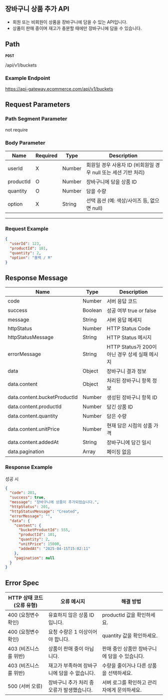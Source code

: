 ## 장바구니 상품 추가 API

- 회원 또는 비회원이 상품을 장바구니에 담을 수 있는 API입니다.
- 상품이 판매 중이며 재고가 충분할 때에만 장바구니에 담을 수 있습니다.

## **Path**

**`POST`**

/api/v1/buckets

### **Example Endpoint**

https://api-gateway.ecommerce.com/api/v1/buckets


## **Request Parameters**

### **Path Segment Parameter**

not require

### **Body Parameter**

| **Name** | **Required** | **Type** | **Description** |
| --- | --- | --- | --- |
| userId | X | Number | 회원일 경우 사용자 ID (비회원일 경우 null 또는 세션 기반 처리) |
| productId | O | Number | 장바구니에 담을 상품 ID |
| quantity | O | Number | 담을 수량 |
| option | X | String | 선택 옵션 (예: 색상/사이즈 등, 없으면 null) |

---

### **Request Example**

```json
{
  "userId": 123,
  "productId": 101,
  "quantity": 2,
  "option": "블랙 / M"
}

```

## **Response Message**

| **Name** | **Type** | **Description** |
| --- | --- | --- |
| code | Number | 서버 응답 코드 |
| success | Boolean | 성공 여부 true or false |
| message | String | 서버 응답 메세지 |
| httpStatus | Number | HTTP Status Code |
| httpStatusMessage | String | HTTP Status 메시지 |
| errorMessage | String | HTTP Status가 200이 아닌 경우 상세 실패 메시지 |
| data | Object | 장바구니 결과 정보 |
| data.content | Object | 처리된 장바구니 항목 정보 |
| data.content.bucketProductId | Number | 생성된 장바구니 항목 ID |
| data.content.productId | Number | 담긴 상품 ID |
| data.content.quantity | Number | 담은 수량 |
| data.content.unitPrice | Number | 현재 담은 시점의 상품 가격 |
| data.content.addedAt | String | 장바구니에 담긴 일시 |
| data.pagination | Array | 페이징 없음 |


### **Response Example**

성공 시

```json
{
  "code": 201,
  "success": true,
  "message": "장바구니에 상품이 추가되었습니다.",
  "httpStatus": 201,
  "httpStatusMessage": "Created",
  "errorMessage": "",
  "data": {
    "content": {
      "bucketProductId": 555,
      "productId": 101,
      "quantity": 2,
      "unitPrice": 15000,
      "addedAt": "2025-04-15T15:02:11"
    },
    "pagination": null
  }
}

```

## **Error Spec**

| **HTTP 상태 코드 (오류 유형)** | **오류 메시지** | **해결 방법** |
| --- | --- | --- |
| 400 (요청변수확인) | 유효하지 않은 상품 ID입니다. | productId 값을 확인하세요. |
| 400 (요청변수확인) | 요청 수량은 1 이상이어야 합니다. | quantity 값을 확인하세요. |
| 403 (비즈니스 룰 위반) | 상품이 판매 중이 아닙니다. | 판매 중인 상품만 장바구니에 담을 수 있습니다. |
| 403 (비즈니스 룰 위반) | 재고가 부족하여 장바구니에 담을 수 없습니다. | 수량을 줄이거나 다른 상품을 선택하세요. |
| 500 (서버 오류) | 장바구니 추가 처리 중 오류가 발생했습니다. | 서버 로그를 확인하고 관리자에게 문의하세요. |


